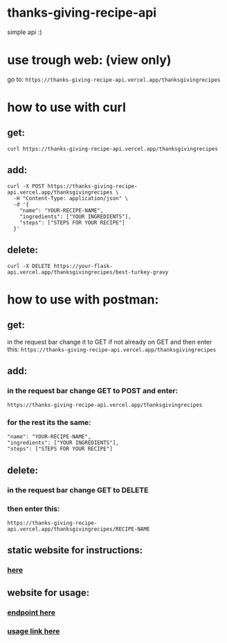 # thanks-giving-recipe-api
simple api :)

# use trough web: (view only)
go to:
`https://thanks-giving-recipe-api.vercel.app/thanksgivingrecipes`

# how to use with curl
## get:
`curl https://thanks-giving-recipe-api.vercel.app/thanksgivingrecipes`
## add:
```
curl -X POST https://thanks-giving-recipe-api.vercel.app/thanksgivingrecipes \
  -H "Content-Type: application/json" \
  -d '{
    "name": "YOUR-RECIPE-NAME",
    "ingredients": ["YOUR INGREDIENTS"],
    "steps": ["STEPS FOR YOUR RECIPE"]
  }'
```
## delete:
`curl -X DELETE https://your-flask-api.vercel.app/thanksgivingrecipes/best-turkey-gravy`

# how to use with postman:
## get:
in the request bar change it to GET if not already on GET and then enter this:
`https://thanks-giving-recipe-api.vercel.app/thanksgivingrecipes`
## add:
### in the request bar change GET to POST and enter: 
`https://thanks-giving-recipe-api.vercel.app/thanksgivingrecipes`
### for the rest its the same:
```
"name": "YOUR-RECIPE-NAME",
"ingredients": ["YOUR INGREDIENTS"],
"steps": ["STEPS FOR YOUR RECIPE"]
```
## delete:
### in the request bar change GET to DELETE
### then enter this:
`https://thanks-giving-recipe-api.vercel.app/thanksgivingrecipes/RECIPE-NAME`

## static website for instructions:
### [here](https://webbrowser11.github.io/thanks-giving-recipe-api/)

## website for usage:
### [endpoint here](https://thanks-giving-recipe-api.vercel.app)
### [usage link here](https://thanks-giving-recipe-api.vercel.app/thanksgivingrecipes)
